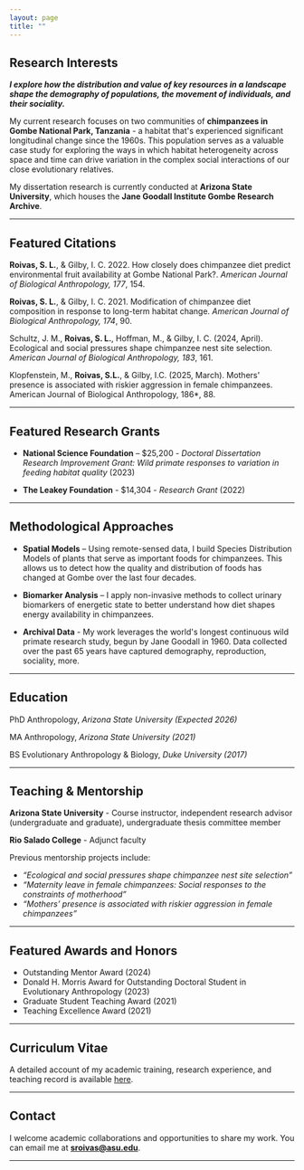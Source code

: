 ```yaml
---
layout: page
title: ""
---
```

## Research Interests

_**I explore how the distribution and value of key resources in a landscape shape the demography of populations, the movement of individuals, and their sociality.**_

My current research focuses on two communities of **chimpanzees in Gombe National Park, Tanzania** - a habitat that's experienced significant longitudinal change since the 1960s. This population serves as a valuable case study for exploring the ways in which habitat heterogeneity across space and time can drive variation in the complex social interactions of our close evolutionary relatives.

My dissertation research is currently conducted at **Arizona State University**, which houses the **Jane Goodall Institute Gombe Research Archive**.

---

## Featured Citations
**Roivas, S. L.**, & Gilby, I. C. 2022. How closely does chimpanzee diet predict environmental fruit availability at Gombe National Park?. *American Journal of Biological Anthropology, 177*, 154.

**Roivas, S. L.**, & Gilby, I. C. 2021. Modification of chimpanzee diet composition in response to long-term habitat change. *American Journal of Biological Anthropology, 174*, 90.

Schultz, J. M., **Roivas, S. L.**, Hoffman, M., & Gilby, I. C. (2024, April). Ecological and social pressures shape chimpanzee nest site selection. *American Journal of Biological Anthropology, 183*, 161.

Klopfenstein, M., **Roivas, S.L.**, & Gilby, I.C. (2025, March). Mothers' presence is associated with riskier aggression in female chimpanzees. American Journal of Biological Anthropology, 186*, 88.

---

## Featured Research Grants
- **National Science Foundation** – $25,200 - _Doctoral Dissertation Research Improvement Grant: Wild primate responses to variation in feeding habitat quality_ (2023)

- **The Leakey Foundation** - $14,304 - _Research Grant_ (2022)

---

## Methodological Approaches

- **Spatial Models** – Using remote-sensed data, I build Species Distribution Models of plants that serve as important foods for chimpanzees. This allows us to detect how the quality and distribution of foods has changed at Gombe over the last four decades.

- **Biomarker Analysis** – I apply non-invasive methods to collect urinary biomarkers of energetic state to better understand how diet shapes energy availability in chimpanzees.

- **Archival Data** - My work leverages the world's longest continuous wild primate research study, begun by Jane Goodall in 1960. Data collected over the past 65 years have captured demography, reproduction, sociality, more. 

---

## Education

PhD Anthropology, _Arizona State University (Expected 2026)_

MA Anthropology, _Arizona State University (2021)_

BS Evolutionary Anthropology & Biology, _Duke University (2017)_

---

## Teaching & Mentorship
**Arizona State University** - Course instructor, independent research advisor (undergraduate and graduate), undergraduate thesis committee member

**Rio Salado College** - Adjunct faculty

Previous mentorship projects include:
- _“Ecological and social pressures shape chimpanzee nest site selection”_
- _“Maternity leave in female chimpanzees: Social responses to the constraints of motherhood”_
- _“Mothers’ presence is associated with riskier aggression in female chimpanzees”_

---

## Featured Awards and Honors
 - Outstanding Mentor Award (2024)
 - Donald H. Morris Award for Outstanding Doctoral Student in Evolutionary Anthropology (2023)
 - Graduate Student Teaching Award (2021)
 - Teaching Excellence Award (2021)

---

## Curriculum Vitae
A detailed account of my academic training, research experience, and teaching record is available [here](/cv).

---

## Contact
I welcome academic collaborations and opportunities to share my work.  You can email me at   **sroivas@asu.edu**.

---

